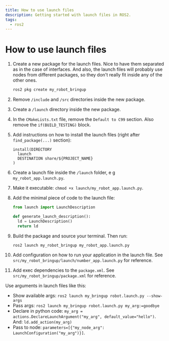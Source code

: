 ```yaml
---
title: How to use launch files
description: Getting started with launch files in ROS2.
tags:
  - ros2
---
```


# How to use launch files

1. Create a new package for the launch files. Nice to have them separated as in the case of interfaces. And also, the launch files will probably use nodes from different packages, so they don't really fit inside any of the other ones.
   ```bash
   ros2 pkg create my_robot_bringup
   ```
1. Remove `/include` and `/src` directories inside the new package.
1. Create a `/launch` directory inside the new package.
1. In the `CMakeLists.txt` file, remove the `Default to C99` section. Also remove the `if(BUILD_TESTING)` block.
1. Add instructions on how to install the launch files (right after `find_package(...)` section):
   ```
   install(DIRECTORY
     launch
     DESTINATION share/${PROJECT_NAME}
   )
   ```
1. Create a launch file inside the `/launch` folder, e g `my_robot_app.launch.py`.
1. Make it executable: `chmod +x launch/my_robot_app.launch.py`.
1. Add the minimal piece of code to the launch file:

   ```python
   from launch import LaunchDescription

   def generate_launch_description():
     ld = LaunchDescription()
     return ld
   ```

1. Build the package and source your terminal. Then run:
   ```bash
   ros2 launch my_robot_bringup my_robot_app.launch.py
   ```
1. Add configuration on how to run your application in the launch file. See `src/my_robot_bringup/launch/number_app.launch.py` for reference.
1. Add exec dependencies to the `package.xml`. See `src/my_robot_bringup/package.xml` for reference.

Use arguments in launch files like this:

- Show available args: `ros2 launch my_bringup robot.launch.py --show-args`
- Pass args: `ros2 launch my_bringup robot.launch.py my_arg:=goodbye`
- Declare in python code: `my_arg = actions.DeclareLaunchArgument("my_arg", default_value="hello")`. And: `ld.add_action(my_arg)`
- Pass to node: `parameters=[{"my_node_arg": LaunchConfiguration("my_arg")}]`.
